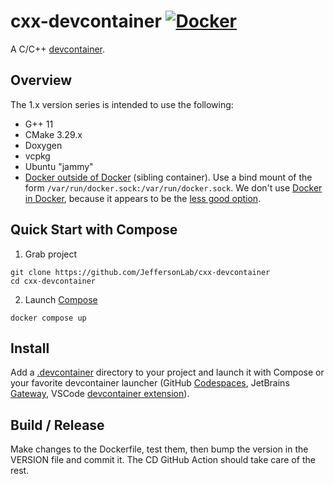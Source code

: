 # cxx-devcontainer [![Docker](https://img.shields.io/docker/v/jeffersonlab/cxx-devcontainer?sort=semver&label=DockerHub)](https://hub.docker.com/r/jeffersonlab/cxx-devcontainer)
A C/C++ [devcontainer](https://containers.dev/).

## Overview
The 1.x version series is intended to use the following:
- G++ 11
- CMake 3.29.x
- Doxygen
- vcpkg
- Ubuntu "jammy"
- [Docker outside of Docker](https://github.com/devcontainers/features/tree/main/src/docker-outside-of-docker) (sibling container).   Use a bind mount of the form `/var/run/docker.sock:/var/run/docker.sock`. We don't use [Docker in  Docker](https://github.com/devcontainers/features/tree/main/src/docker-in-docker), because it appears to be the [less good option](https://jpetazzo.github.io/2015/09/03/do-not-use-docker-in-docker-for-ci/).

## Quick Start with Compose
1. Grab project
```
git clone https://github.com/JeffersonLab/cxx-devcontainer
cd cxx-devcontainer
```
2. Launch [Compose](https://github.com/docker/compose)
```
docker compose up
```

## Install
Add a [.devcontainer](https://github.com/JeffersonLab/cxx-devcontainer/tree/main/.devcontainer) directory to your project and launch it with Compose or your favorite devcontainer launcher (GitHub [Codespaces](https://github.com/features/codespaces), JetBrains [Gateway](https://www.jetbrains.com/remote-development/gateway/), VSCode [devcontainer extension](https://code.visualstudio.com/docs/devcontainers/containers)).

## Build / Release
Make changes to the Dockerfile, test them, then bump the version in the VERSION file and commit it.  The CD GitHub Action should take care of the rest.


